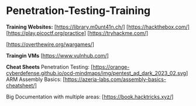 # Penetration-Testing-Training
**Training Websites:**
[https://library.m0unt41n.ch/]
[https://hackthebox.com/]
[https://play.picoctf.org/practice]
[https://tryhackme.com/]

[https://overthewire.org/wargames/]

**Traingin VMs**
[https://www.vulnhub.com/]

**Cheat Sheets**
Penetration Testing: [https://orange-cyberdefense.github.io/ocd-mindmaps/img/pentest_ad_dark_2023_02.svg]
ARM Assembly Basics: [https://azeria-labs.com/assembly-basics-cheatsheet/]

Big Documentation with multiple areas: [https://book.hacktricks.xyz/]
